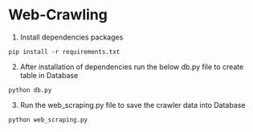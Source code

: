 # Web-Crawling

1) Install dependencies packages
```
pip install -r requirements.txt
```

2) After installation of dependencies run the below db.py file to create table in Database
```
python db.py
```

3) Run the web_scraping.py file to save the crawler data into Database
```
python web_scraping.py
```

